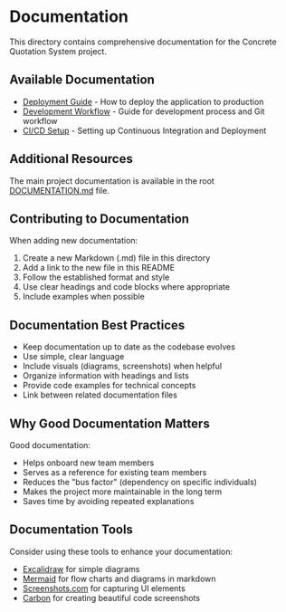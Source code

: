 # Documentation

This directory contains comprehensive documentation for the Concrete Quotation System project.

## Available Documentation

- [Deployment Guide](./DEPLOYMENT.md) - How to deploy the application to production
- [Development Workflow](./DEVELOPMENT_WORKFLOW.md) - Guide for development process and Git workflow
- [CI/CD Setup](./CI_CD_SETUP.md) - Setting up Continuous Integration and Deployment

## Additional Resources

The main project documentation is available in the root [DOCUMENTATION.md](../DOCUMENTATION.md) file.

## Contributing to Documentation

When adding new documentation:

1. Create a new Markdown (.md) file in this directory
2. Add a link to the new file in this README
3. Follow the established format and style
4. Use clear headings and code blocks where appropriate
5. Include examples when possible

## Documentation Best Practices

- Keep documentation up to date as the codebase evolves
- Use simple, clear language
- Include visuals (diagrams, screenshots) when helpful
- Organize information with headings and lists
- Provide code examples for technical concepts
- Link between related documentation files

## Why Good Documentation Matters

Good documentation:
- Helps onboard new team members
- Serves as a reference for existing team members
- Reduces the "bus factor" (dependency on specific individuals)
- Makes the project more maintainable in the long term
- Saves time by avoiding repeated explanations

## Documentation Tools

Consider using these tools to enhance your documentation:

- [Excalidraw](https://excalidraw.com/) for simple diagrams
- [Mermaid](https://mermaid.js.org/) for flow charts and diagrams in markdown
- [Screenshots.com](https://screenshots.com/) for capturing UI elements
- [Carbon](https://carbon.now.sh/) for creating beautiful code screenshots 